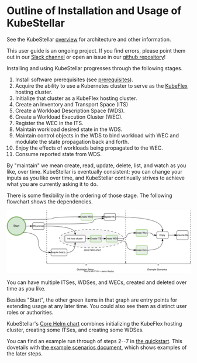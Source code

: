 # Outline of Installation and Usage of KubeStellar

See the KubeStellar [overview](../readme.md) for architecture and other information.

This user guide is an ongoing project. If you find errors, please point them out in our [Slack channel](https://kubernetes.slack.com/archives/C058SUSL5AA/) or open an issue in our [github repository](https://github.com/kubestellar/kubestellar)!

Installing and using KubeStellar progresses through the following stages.

1. Install software prerequisites (see [prerequisites](pre-reqs.md)).
1. Acquire the ability to use a Kubernetes cluster to serve as the [KubeFlex](https://github.com/kubestellar/kubeflex/) hosting cluster.
1. Initialize that cluster as a KubeFlex hosting cluster.
1. Create an Inventory and Transport Space (ITS)
1. Create a Workload Description Space (WDS).
1. Create a Workload Execution Cluster (WEC).
1. Register the WEC in the ITS.
1. Maintain workload desired state in the WDS.
1. Maintain control objects in the WDS to bind workload with WEC and modulate the state propagation back and forth.
1. Enjoy the effects of workloads being propagated to the WEC.
1. Consume reported state from WDS.

By "maintain" we mean create, read, update, delete, list, and watch as you like, over time. KubeStellar is eventually consistent: you can change your inputs as you like over time, and KubeStellar continually strives to achieve what you are currently asking it to do.

There is some flexibility in the ordering of those stage. The following flowchart shows the dependencies. 

![Ordering among installation and usage actions](images/usage-outline.svg)

You can have multiple ITSes, WDSes, and WECs, created and deleted over time as you like.

Besides "Start", the other green items in that graph are entry points for extending usage at any later time. You could also see them as distinct user roles or authorities.

KubeStellar's [Core Helm chart](core-chart.md) combines initializing the KubeFlex hosting cluster, creating some ITSes, and creating some WDSes.

You can find an example run through of steps 2--7 in [the quickstart](get-started.md). This dovetails with [the example scenarios document](example-scenarios.md), which shows examples of the later steps.
